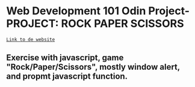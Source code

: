 # Web Development 101 Odin Project- PROJECT: ROCK PAPER SCISSORS

[`Link to de website`](https://natcancein.github.io/the_odin_project/rock-papper-scissors/)

## Exercise with javascript, game "Rock/Paper/Scissors", mostly window alert, and propmt javascript function.



